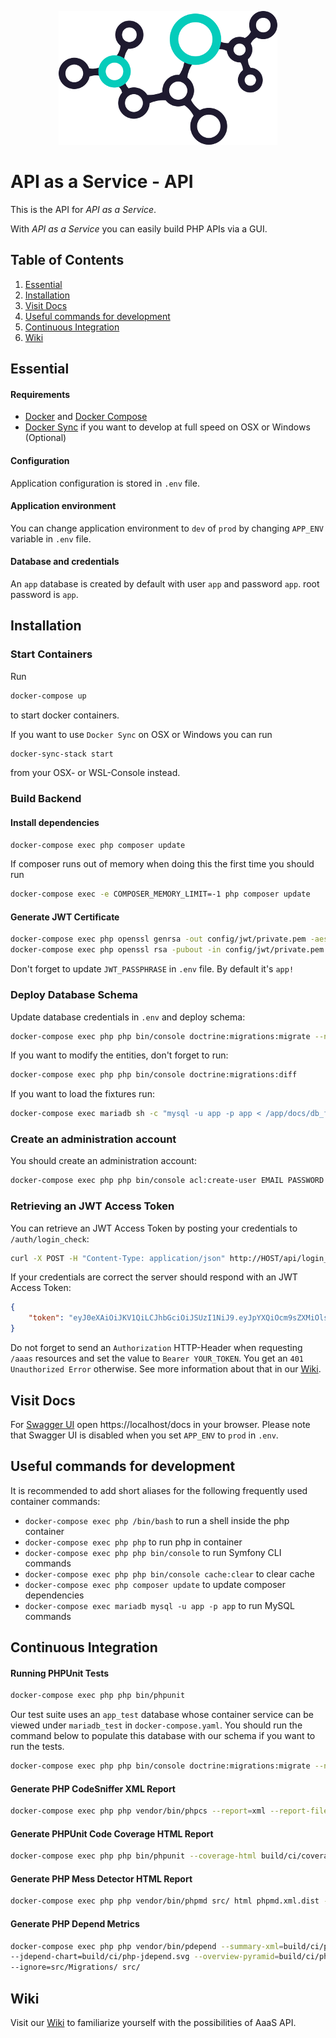 <p align="center">
    <img src="https://raw.githubusercontent.com/christiansiewert/aaas-api/develop/docs/logo.png" alt="API as a Service" />
</p>

# API as a Service - API

This is the API for _API as a Service_.

With _API as a Service_ you can easily build PHP APIs via a GUI.

## Table of Contents

1. [Essential](#essential)
2. [Installation](#installation)
3. [Visit Docs](#visit-docs)
4. [Useful commands for development](#useful-commands-for-development)
5. [Continuous Integration](#continuous-integration)
6. [Wiki](#wiki)

## Essential

#### Requirements

* [Docker] and [Docker Compose]
* [Docker Sync] if you want to develop at full speed on OSX or Windows (Optional)

#### Configuration

Application configuration is stored in `.env` file. 

#### Application environment
You can change application environment to `dev` of `prod` by changing `APP_ENV` variable in `.env` file.

#### Database and credentials
An `app` database is created by default with user `app` and password `app`. root password is `app`.

## Installation

### Start Containers 

Run 

```bash
docker-compose up
```

to start docker containers.

If you want to use `Docker Sync` on OSX or Windows you can run

```bash
docker-sync-stack start
```

from your OSX- or WSL-Console instead.

### Build Backend

#### Install dependencies

```bash
docker-compose exec php composer update
```

If composer runs out of memory when doing this the first time you should run

```bash
docker-compose exec -e COMPOSER_MEMORY_LIMIT=-1 php composer update
```

#### Generate JWT Certificate

```bash
docker-compose exec php openssl genrsa -out config/jwt/private.pem -aes256 4096
docker-compose exec php openssl rsa -pubout -in config/jwt/private.pem -out config/jwt/public.pem
```

Don't forget to update `JWT_PASSPHRASE` in `.env` file. By default it's `app!`

### Deploy Database Schema

Update database credentials in `.env` and deploy schema:

```bash
docker-compose exec php php bin/console doctrine:migrations:migrate --no-interaction
```

If you want to modify the entities, don't forget to run:

```bash
docker-compose exec php php bin/console doctrine:migrations:diff
```

If you want to load the fixtures run:

```bash
docker-compose exec mariadb sh -c "mysql -u app -p app < /app/docs/db_fixtures.sql"
```

### Create an administration account

You should create an administration account:

```bash
docker-compose exec php php bin/console acl:create-user EMAIL PASSWORD --admin
```

### Retrieving an JWT Access Token

You can retrieve an JWT Access Token by posting your credentials to `/auth/login_check`:

```bash
curl -X POST -H "Content-Type: application/json" http://HOST/api/login_check -d '{"email": EMAIL, "password": PASSWORD}'
```

If your credentials are correct the server should respond with an JWT Access Token:

```json
{
    "token": "eyJ0eXAiOiJKV1QiLCJhbGciOiJSUzI1NiJ9.eyJpYXQiOcm9sZXMiOlsiUk9MRV9..."
}
```

Do not forget to send an `Authorization` HTTP-Header when requesting `/aaas` resources and set the value to `Bearer YOUR_TOKEN`. You get an `401 Unauthorized Error` otherwise. See more information about that in our [Wiki].

## Visit Docs

For [Swagger UI] open https://localhost/docs in your browser. Please note that Swagger UI is disabled when you set `APP_ENV` to `prod` in `.env`. 

## Useful commands for development

It is recommended to add short aliases for the following frequently used container commands:

* `docker-compose exec php /bin/bash` to run a shell inside the php container
* `docker-compose exec php php` to run php in container
* `docker-compose exec php php bin/console` to run Symfony CLI commands
* `docker-compose exec php php bin/console cache:clear` to clear cache
* `docker-compose exec php composer update` to update composer dependencies
* `docker-compose exec mariadb mysql -u app -p app` to run MySQL commands

## Continuous Integration

#### Running PHPUnit Tests

```bash
docker-compose exec php php bin/phpunit
```

Our test suite uses an ``app_test`` database whose container service can be viewed under ``mariadb_test`` in ``docker-compose.yaml``. You should run the command below to populate this database with our schema if you want to run the tests.

```bash
docker-compose exec php php bin/console doctrine:migrations:migrate --no-interaction --env=test
```

#### Generate PHP CodeSniffer XML Report

```bash
docker-compose exec php php vendor/bin/phpcs --report=xml --report-file=build/ci/phpcs.xml
```

#### Generate PHPUnit Code Coverage HTML Report

```bash
docker-compose exec php php bin/phpunit --coverage-html build/ci/coverage
```

#### Generate PHP Mess Detector HTML Report

```bash
docker-compose exec php php vendor/bin/phpmd src/ html phpmd.xml.dist --reportfile build/ci/phpmd.html
```

#### Generate PHP Depend Metrics

```bash
docker-compose exec php php vendor/bin/pdepend --summary-xml=build/ci/php-pdepend.xml \
--jdepend-chart=build/ci/php-jdepend.svg --overview-pyramid=build/ci/php-pyramid.svg \
--ignore=src/Migrations/ src/
```

## Wiki

Visit our [Wiki] to familiarize yourself with the possibilities of AaaS API.

[Docker]: https://docs.docker.com/engine/installation
[Docker Compose]: https://docs.docker.com/compose/install/
[Swagger UI]: https://swagger.io/tools/swagger-ui/
[Docker Sync]: http://docker-sync.io/
[Wiki]: https://aaas-api.readthedocs.io



